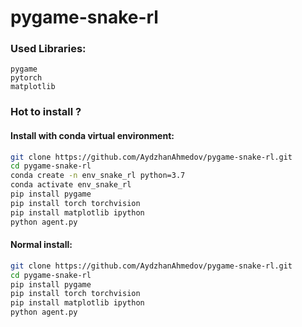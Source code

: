 # pygame-snake-rl

### Used Libraries:
```
pygame
pytorch
matplotlib
```

### Hot to install ?

#### Install with conda virtual environment: 
```sh
git clone https://github.com/AydzhanAhmedov/pygame-snake-rl.git
cd pygame-snake-rl
conda create -n env_snake_rl python=3.7
conda activate env_snake_rl
pip install pygame
pip install torch torchvision
pip install matplotlib ipython
python agent.py
```

#### Normal install:
```sh
git clone https://github.com/AydzhanAhmedov/pygame-snake-rl.git
cd pygame-snake-rl
pip install pygame
pip install torch torchvision
pip install matplotlib ipython
python agent.py
```
